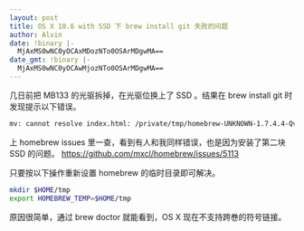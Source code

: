 ```yaml
---
layout: post
title: OS X 10.6 with SSD 下 brew install git 失败的问题
author: Alvin
date: !binary |-
  MjAxMS0wNC0yOCAxMDozNTo0OSArMDgwMA==
date_gmt: !binary |-
  MjAxMS0wNC0yOCAwMjozNTo0OSArMDgwMA==
---
```

几日前把 MB133 的光驱拆掉，在光驱位换上了 SSD 。结果在 brew install git 时发现提示以下错误。

```bash
mv: cannot resolve index.html: /private/tmp/homebrew-UNKNOWN-1.7.4.4-QvlZ/git.html
```

上 homebrew issues 里一查，看到有人和我同样错误，也是因为安装了第二块 SSD 的问题。
<https://github.com/mxcl/homebrew/issues/5113>

只要按以下操作重新设置 homebrew 的临时目录即可解决。

```bash
mkdir $HOME/tmp
export HOMEBREW_TEMP=$HOME/tmp
```

原因很简单，通过 brew doctor 就能看到，OS X 现在不支持跨巻的符号链接。
